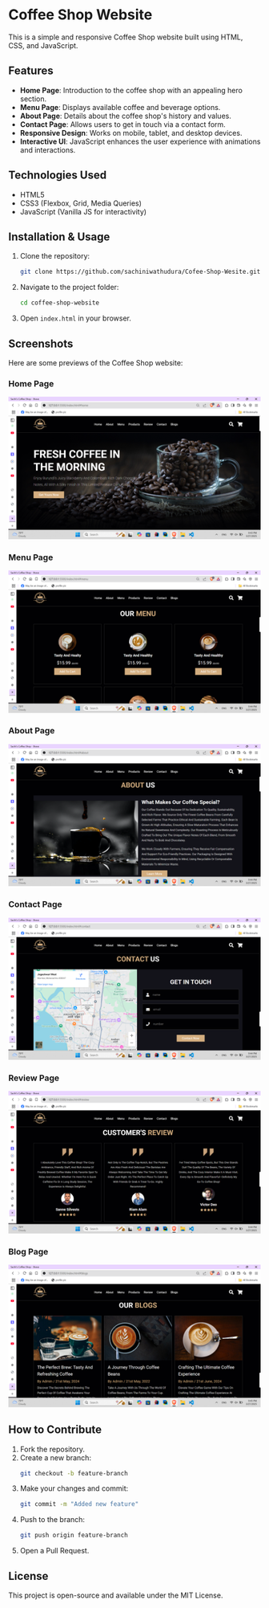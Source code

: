 # Coffee Shop Website

This is a simple and responsive Coffee Shop website built using HTML, CSS, and JavaScript.

## Features
- **Home Page**: Introduction to the coffee shop with an appealing hero section.
- **Menu Page**: Displays available coffee and beverage options.
- **About Page**: Details about the coffee shop's history and values.
- **Contact Page**: Allows users to get in touch via a contact form.
- **Responsive Design**: Works on mobile, tablet, and desktop devices.
- **Interactive UI**: JavaScript enhances the user experience with animations and interactions.

## Technologies Used
- HTML5
- CSS3 (Flexbox, Grid, Media Queries)
- JavaScript (Vanilla JS for interactivity)

## Installation & Usage
1. Clone the repository:
   ```bash
   git clone https://github.com/sachiniwathudura/Cofee-Shop-Wesite.git
   ```
2. Navigate to the project folder:
   ```bash
   cd coffee-shop-website
   ```
3. Open `index.html` in your browser.


## Screenshots
Here are some previews of the Coffee Shop website:

### Home Page
![Home Page](assets/images/home.png)

### Menu Page
![Menu Page](assets/images/menu.png)

### About Page
![About Page](assets/images/about.png)

### Contact Page
![Contact Page](assets/images/contact.png)

### Review Page
![Review Page](assets/images/review.png)

### Blog Page
![Blog Page](assets/images/blog.png)


## How to Contribute
1. Fork the repository.
2. Create a new branch:
   ```bash
   git checkout -b feature-branch
   ```
3. Make your changes and commit:
   ```bash
   git commit -m "Added new feature"
   ```
4. Push to the branch:
   ```bash
   git push origin feature-branch
   ```
5. Open a Pull Request.

## License
This project is open-source and available under the MIT License.
